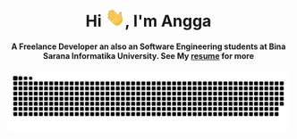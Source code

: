 <div align="center">
<h1 align="center">Hi <img width="35" src="https://github.com/1999AZZAR/1999AZZAR/blob/main/resources/img/waving.gif">, I'm Angga</h1>
<h4 align="center">A Freelance Developer an also an Software Engineering students at Bina Sarana Informatika University. See My <a href="https://blog.kanzankazu.web.id/@fahrianggara/resume-fahrianggara-qnv.pdf" target="_blank">resume</a> for more</h4>
</div>

<div align="center">
  <a href="https://1999azzar.github.io/1999AZZAR/">
  <img  src="https://github.com/1999AZZAR/1999AZZAR/blob/main/resources/img/grid-snake.svg"
       alt="snake" /></a>
</div>
